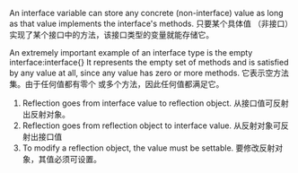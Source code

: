 An interface variable can store any concrete (non-interface) value as long as that value implements the interface's methods.
只要某个具体值 （非接口）实现了某个接口中的方法，该接口类型的变量就能存储它。

An extremely important example of an interface type is the empty interface:interface{}
It represents the empty set of methods and is satisfied by any value at all, since any value has zero or more methods.
它表示空方法集。由于任何值都有零个 或多个方法，因此任何值都满足它。

1. Reflection goes from interface value to reflection object.
从接口值可反射出反射对象。
2. Reflection goes from reflection object to interface value.
从反射对象可反射出接口值
3. To modify a reflection object, the value must be settable.
要修改反射对象，其值必须可设置。